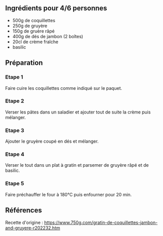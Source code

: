 ## Ingrédients pour 4/6 personnes

- 500g de coquillettes
- 250g de gruyère
- 150g de gruère râpé
- 400g de dés de jambon (2 boîtes)
- 20cl de crème fraîche
- basilic

## Préparation

### Etape 1

Faire cuire les coquillettes comme indiqué sur le paquet.

### Etape 2

Verser les pâtes dans un saladier et ajouter tout de suite la crème puis mélanger.

### Etape 3

Ajouter le gruyère coupé en dés et mélanger.

### Etape 4

Verser le tout dans un plat à gratin et parsemer de gruyère râpé et de basilic.

### Etape 5

Faire préchauffer le four à 180°C puis enfourner pour 20 min.

## Références

Recette d'origine : https://www.750g.com/gratin-de-coquillettes-jambon-and-gruyere-r202232.htm
